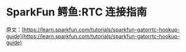 # SparkFun 鳄鱼:RTC 连接指南

原文：[https://learn.sparkfun.com/tutorials/sparkfun-gatorrtc-hookup-guide](https://learn.sparkfun.com/tutorials/sparkfun-gatorrtc-hookup-guide)